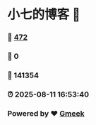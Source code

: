 # 小七的博客 :link:  
### :page_facing_up: [472](/tag.html) 
### :speech_balloon: 0 
### :hibiscus: 141354 
### :alarm_clock: 2025-08-11 16:53:40 
### Powered by :heart: [Gmeek](https://github.com/Meekdai/Gmeek)
